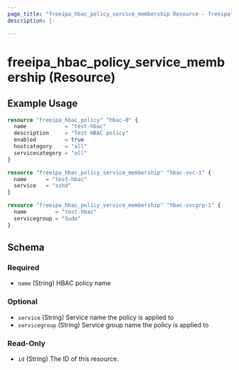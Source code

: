 ```yaml
---
page_title: "freeipa_hbac_policy_service_membership Resource - freeipa"
description: |-

---
```


# freeipa_hbac_policy_service_membership (Resource)



## Example Usage

```terraform
resource "freeipa_hbac_policy" "hbac-0" {
  name            = "test-hbac"
  description     = "Test HBAC policy"
  enabled         = true
  hostcategory    = "all"
  servicecategory = "all"
}

resource "freeipa_hbac_policy_service_membership" "hbac-svc-1" {
  name      = "test-hbac"
  service   = "sshd"
}

resource "freeipa_hbac_policy_service_membership" "hbac-svcgrp-1" {
  name         = "test-hbac"
  servicegroup = "Sudo"
}
```




<!-- schema generated by tfplugindocs -->
## Schema

### Required

- `name` (String) HBAC policy name

### Optional

- `service` (String) Service name the policy is applied to
- `servicegroup` (String) Service group name the policy is applied to

### Read-Only

- `id` (String) The ID of this resource.
